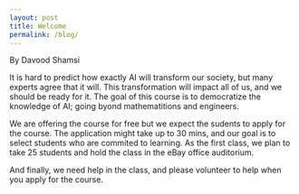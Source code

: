```yaml
---
layout: post
title: Welcome
permalink: /blog/
---
```


By Davood Shamsi 

It is hard to predict how exactly AI will transform our society, but many experts agree that it will. This transformation will impact all of us, and we should be ready for it. The goal of this course is to democratize the knowledge of AI; going byond mathematitions and engineers. 

We are offering the course for free but we expect the sudents to apply for the course. The application might take up to 30 mins, and our goal is to select students who are commited to learning. As the first class, we plan to take 25 students and hold the class in the eBay office auditorium. 

And finally, we need help in the class, and please volunteer to help when you apply for the course. 
